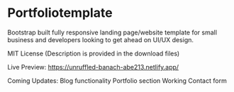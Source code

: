 # Portfoliotemplate

Bootstrap built fully responsive landing page/website template for small business and developers looking to get ahead on UI/UX design.

MIT License (Description is provided in the download files)

Live Preview: https://unruffled-banach-abe213.netlify.app/ 

Coming Updates: Blog functionality 
                Portfolio section
                Working Contact form
